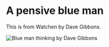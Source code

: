 # A pensive blue man

This is from Watchen by Dave Gibbons.

![Blue man thinking by Dave Gibbons](blue-man.png)